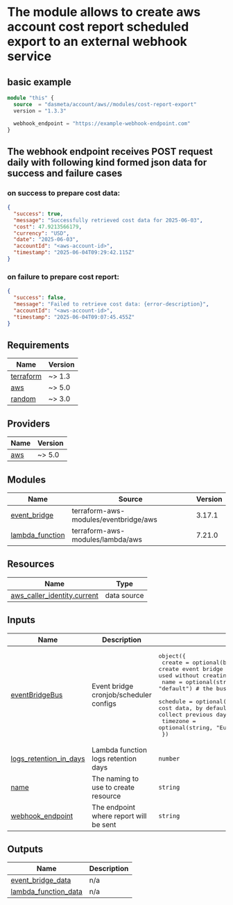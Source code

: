 # The module allows to create aws account cost report scheduled export to an external webhook service

## basic example
```terraform
module "this" {
  source  = "dasmeta/account/aws//modules/cost-report-export"
  version = "1.3.3"

  webhook_endpoint = "https://example-webhook-endpoint.com"
}
```
## The webhook endpoint receives POST request daily with following kind formed json data for success and failure cases
### on success to prepare cost data:
```json
{
  "success": true,
  "message": "Successfully retrieved cost data for 2025-06-03",
  "cost": 47.9213566179,
  "currency": "USD",
  "date": "2025-06-03",
  "accountId": "<aws-account-id>",
  "timestamp": "2025-06-04T09:29:42.115Z"
}
```

### on failure to prepare cost report:
```json
{
  "success": false,
  "message": "Failed to retrieve cost data: {error-description}",
  "accountId": "<aws-account-id>",
  "timestamp": "2025-06-04T09:07:45.455Z"
}
```

<!-- BEGINNING OF PRE-COMMIT-TERRAFORM DOCS HOOK -->
## Requirements

| Name | Version |
|------|---------|
| <a name="requirement_terraform"></a> [terraform](#requirement\_terraform) | ~> 1.3 |
| <a name="requirement_aws"></a> [aws](#requirement\_aws) | ~> 5.0 |
| <a name="requirement_random"></a> [random](#requirement\_random) | ~> 3.0 |

## Providers

| Name | Version |
|------|---------|
| <a name="provider_aws"></a> [aws](#provider\_aws) | ~> 5.0 |

## Modules

| Name | Source | Version |
|------|--------|---------|
| <a name="module_event_bridge"></a> [event\_bridge](#module\_event\_bridge) | terraform-aws-modules/eventbridge/aws | 3.17.1 |
| <a name="module_lambda_function"></a> [lambda\_function](#module\_lambda\_function) | terraform-aws-modules/lambda/aws | 7.21.0 |

## Resources

| Name | Type |
|------|------|
| [aws_caller_identity.current](https://registry.terraform.io/providers/hashicorp/aws/latest/docs/data-sources/caller_identity) | data source |

## Inputs

| Name | Description | Type | Default | Required |
|------|-------------|------|---------|:--------:|
| <a name="input_eventBridgeBus"></a> [eventBridgeBus](#input\_eventBridgeBus) | Event bridge cronjob/scheduler configs | <pre>object({<br/>    create   = optional(bool, false)                 # whether to create event bridge bus, there is default bus name 'default' what can be used without creating separate one<br/>    name     = optional(string, "default")           # the bus name, default bus pre-exist and we can use it<br/>    schedule = optional(string, "cron(0 5 * * ? *)") # schedule to collect cost data, by default we use once a day at 05:00 AM UTC schedule to collect previous day data 'cron(0 5 * * ? *)'<br/>    timezone = optional(string, "Europe/London")<br/>  })</pre> | `{}` | no |
| <a name="input_logs_retention_in_days"></a> [logs\_retention\_in\_days](#input\_logs\_retention\_in\_days) | Lambda function logs retention days | `number` | `7` | no |
| <a name="input_name"></a> [name](#input\_name) | The naming to use to create resource | `string` | `"account-cost-report"` | no |
| <a name="input_webhook_endpoint"></a> [webhook\_endpoint](#input\_webhook\_endpoint) | The endpoint where report will be sent | `string` | n/a | yes |

## Outputs

| Name | Description |
|------|-------------|
| <a name="output_event_bridge_data"></a> [event\_bridge\_data](#output\_event\_bridge\_data) | n/a |
| <a name="output_lambda_function_data"></a> [lambda\_function\_data](#output\_lambda\_function\_data) | n/a |
<!-- END OF PRE-COMMIT-TERRAFORM DOCS HOOK -->
